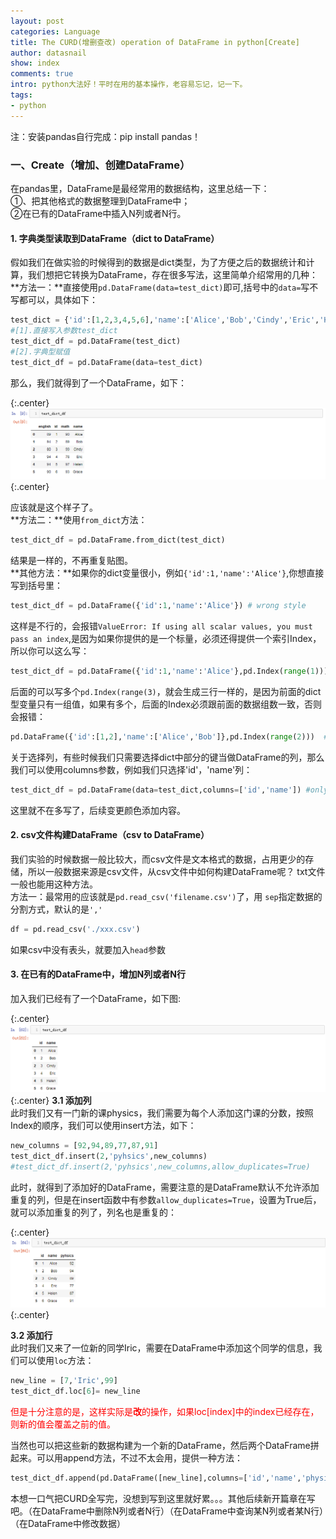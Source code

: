```yaml
---
layout: post
categories: Language
title: The CURD(增删查改) operation of DataFrame in python[Create] 
author: datasnail
show: index
comments: true
intro: python大法好！平时在用的基本操作，老容易忘记，记一下。
tags:
- python
---
```


注：安装pandas自行完成：pip install pandas！  

### **一、Create（增加、创建DataFrame）**
在pandas里，DataFrame是最经常用的数据结构，这里总结一下：  
①、把其他格式的数据整理到DataFrame中；  
②在已有的DataFrame中插入N列或者N行。  
#### **1. 字典类型读取到DataFrame**（dict to DataFrame）
假如我们在做实验的时候得到的数据是dict类型，为了方便之后的数据统计和计算，我们想把它转换为DataFrame，存在很多写法，这里简单介绍常用的几种：  
**方法一：**直接使用```pd.DataFrame(data=test_dict)```即可,括号中的```data=```写不写都可以，具体如下：
```python
test_dict = {'id':[1,2,3,4,5,6],'name':['Alice','Bob','Cindy','Eric','Helen','Grace '],'math':[90,89,99,78,97,93],'english':[89,94,80,94,94,90]}
#[1].直接写入参数test_dict
test_dict_df = pd.DataFrame(test_dict)
#[2].字典型赋值
test_dict_df = pd.DataFrame(data=test_dict)
```
那么，我们就得到了一个DataFrame，如下：

{:.center}
![](/postimg/python/dataframe/dict2dataframe.png)
{:.center}

应该就是这个样子了。  
**方法二：**使用```from_dict```方法：
```python
test_dict_df = pd.DataFrame.from_dict(test_dict)
```

结果是一样的，不再重复贴图。  
**其他方法：**如果你的dict变量很小，例如```{'id':1,'name':'Alice'}```,你想直接写到括号里：
```python
test_dict_df = pd.DataFrame({'id':1,'name':'Alice'}) # wrong style
```
这样是不行的，会报错```ValueError: If using all scalar values, you must pass an index```,是因为如果你提供的是一个标量，必须还得提供一个索引Index，所以你可以这么写：
```python
test_dict_df = pd.DataFrame({'id':1,'name':'Alice'},pd.Index(range(1)))
```
后面的可以写多个```pd.Index(range(3)```，就会生成三行一样的，是因为前面的dict型变量只有一组值，如果有多个，后面的Index必须跟前面的数据组数一致，否则会报错：
```python
pd.DataFrame({'id':[1,2],'name':['Alice','Bob']},pd.Index(range(2)))  #must be 2 in range function.
```
关于选择列，有些时候我们只需要选择dict中部分的键当做DataFrame的列，那么我们可以使用columns参数，例如我们只选择'id'，'name'列：
```python
test_dict_df = pd.DataFrame(data=test_dict,columns=['id','name']) #only choose 'id' and 'name' columns
```

这里就不在多写了，后续变更颜色添加内容。  
#### **2. csv文件构建DataFrame（csv to DataFrame）**
我们实验的时候数据一般比较大，而csv文件是文本格式的数据，占用更少的存储，所以一般数据来源是csv文件，从csv文件中如何构建DataFrame呢？ txt文件一般也能用这种方法。   
方法一：最常用的应该就是```pd.read_csv('filename.csv')```了，用	```sep```指定数据的分割方式，默认的是```','```  
```python
df = pd.read_csv('./xxx.csv')
```
如果csv中没有表头，就要加入```head```参数

#### **3. 在已有的DataFrame中，增加N列或者N行**
加入我们已经有了一个DataFrame，如下图:

{:.center}
![](/postimg/python/dataframe/dict2dataframe_exist.png)
{:.center}
**3.1 添加列**  
此时我们又有一门新的课physics，我们需要为每个人添加这门课的分数，按照Index的顺序，我们可以使用insert方法，如下：
```python
new_columns = [92,94,89,77,87,91]
test_dict_df.insert(2,'pyhsics',new_columns)
#test_dict_df.insert(2,'pyhsics',new_columns,allow_duplicates=True)
```

此时，就得到了添加好的DataFrame，需要注意的是DataFrame默认不允许添加重复的列，但是在insert函数中有参数```allow_duplicates=True```，设置为True后，就可以添加重复的列了，列名也是重复的：

{:.center}
![](/postimg/python/dataframe/dict2dataframe_exist_new.png)
{:.center}

**3.2 添加行**  
此时我们又来了一位新的同学Iric，需要在DataFrame中添加这个同学的信息，我们可以使用```loc```方法：  

```python
new_line = [7,'Iric',99]
test_dict_df.loc[6]= new_line
```
<span style='color:red'>但是十分注意的是，这样实际是**改**的操作，如果loc[index]中的index已经存在，则新的值会覆盖之前的值。</span>

当然也可以把这些新的数据构建为一个新的DataFrame，然后两个DataFrame拼起来。可以用append方法，不过不太会用，提供一种方法：  

```python
test_dict_df.append(pd.DataFrame([new_line],columns=['id','name','physics']))
```
本想一口气把CURD全写完，没想到写到这里就好累。。。其他后续新开篇章在写吧。（在DataFrame中删除N列或者N行）（在DataFrame中查询某N列或者某N行）（在DataFrame中修改数据）
